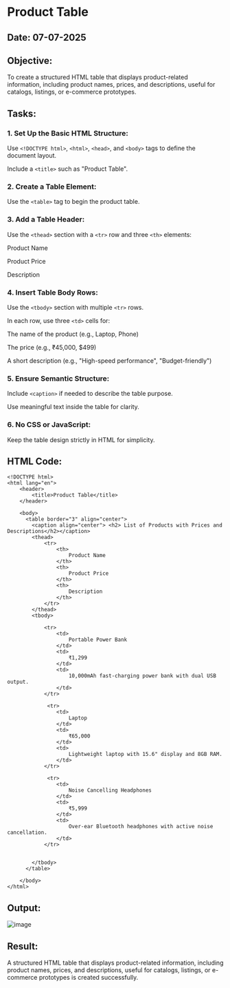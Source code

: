 # Product Table
## Date: 07-07-2025
## Objective:

To create a structured HTML table that displays product-related information, including product names, prices, and descriptions, useful for catalogs, listings, or e-commerce prototypes.

## Tasks:

### 1. Set Up the Basic HTML Structure:

Use ```<!DOCTYPE html>```, ```<html>```, ```<head>```, and ```<body>``` tags to define the document layout.

Include a ```<title>``` such as "Product Table".

### 2. Create a Table Element:

Use the ```<table>``` tag to begin the product table.

### 3. Add a Table Header:

Use the ```<thead>``` section with a ```<tr>``` row and three ```<th>``` elements:

Product Name

Product Price

Description

### 4. Insert Table Body Rows:

Use the ```<tbody>``` section with multiple ```<tr>``` rows.

In each row, use three ```<td>``` cells for:

The name of the product (e.g., Laptop, Phone)

The price (e.g., ₹45,000, $499)

A short description (e.g., "High-speed performance", "Budget-friendly")

### 5. Ensure Semantic Structure:

Include ```<caption>``` if needed to describe the table purpose.

Use meaningful text inside the table for clarity.

### 6. No CSS or JavaScript:

Keep the table design strictly in HTML for simplicity.
## HTML Code:
```
<!DOCTYPE html>
<html lang="en">
    <header>
        <title>Product Table</title>
    </header>

    <body>
      <table border="3" align="center">
        <caption align="center"> <h2> List of Products with Prices and Descriptions</h2></caption>
        <thead>
            <tr>
                <th>
                    Product Name
                </th>
                <th>
                    Product Price
                </th>
                <th>
                    Description
                </th>
            </tr>
        </thead>
        <tbody>

            <tr>
                <td>
                    Portable Power Bank
                </td>
                <td>
                    ₹1,299
                </td>
                <td>
                    10,000mAh fast-charging power bank with dual USB output.
                </td>
            </tr>

             <tr>
                <td>
                    Laptop
                </td>
                <td>
                    ₹65,000
                </td>
                <td>
                    Lightweight laptop with 15.6" display and 8GB RAM.
                </td>
            </tr>

             <tr>
                <td>
                    Noise Cancelling Headphones
                </td>
                <td>
                    ₹5,999
                </td>
                <td>
                    Over-ear Bluetooth headphones with active noise cancellation.
                </td>
            </tr>


        </tbody>
      </table>

    </body>
</html>
```
## Output:
![image](https://github.com/user-attachments/assets/587f5e2f-9f43-4b91-aaf5-c97ba8d84ebc)

## Result:
A structured HTML table that displays product-related information, including product names, prices, and descriptions, useful for catalogs, listings, or e-commerce prototypes is created successfully.
